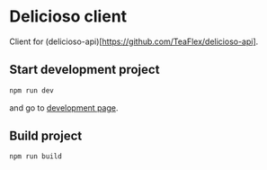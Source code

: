 # Delicioso client

Client for (delicioso-api)[https://github.com/TeaFlex/delicioso-api].

## Start development project

```sh
npm run dev
```

and go to [development page](http://localhost:3000).

## Build project

```sh
npm run build
```
